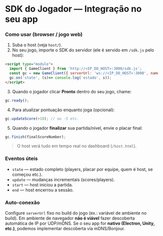 # SDK do Jogador — Integração no seu app

### Como usar (browser / jogo web)
1) Suba o host (veja `host/`).
2) No seu jogo, importe o SDK do servidor (ele é servido em `/sdk.js` pelo host):
```html
<script type="module">
  import { GameClient } from 'http://<IP_DO_HOST>:3000/sdk.js';
  const gc = new GameClient({ serverUrl: 'ws://<IP_DO_HOST>:3000', name: 'Alice', team: 'attack' });
  gc.on('state', (s)=> console.log('estado', s));
</script>
```
3) Quando o jogador clicar **Pronto** dentro do seu jogo, chame:
```js
gc.ready();
```
4) Para atualizar pontuação enquanto joga (opcional):
```js
gc.updateScore(+10); // ou -5 etc.
```
5) Quando o jogador **finalizar** sua partida/nível, envie o placar final:
```js
gc.finish(finalScoreNumber);
```
> O host verá tudo em tempo real no dashboard (`/host.html`).

### Eventos úteis
- `state` — estado completo (players, placar por equipe, quem é host, se começou etc.).
- `update` — mudanças incrementais (scores/players).
- `start` — host iniciou a partida.
- `end` — host encerrou a sessão.

### Auto-conexão
Configure `serverUrl` fixo no build do jogo (ex.: variável de ambiente no build). Em ambiente de navegador **não é viável** fazer descoberta automática de IP por UDP/mDNS. Se o seu app for **nativo (Electron, Unity, etc.)**, podemos implementar descoberta via mDNS/Bonjour.
